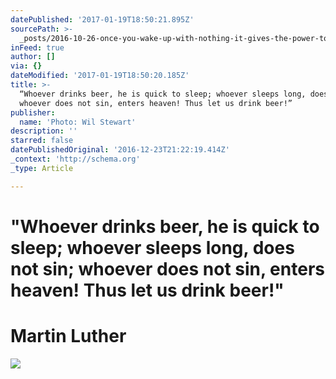 ```yaml
---
datePublished: '2017-01-19T18:50:21.895Z'
sourcePath: >-
  _posts/2016-10-26-once-you-wake-up-with-nothing-it-gives-the-power-to-take-o.md
inFeed: true
author: []
via: {}
dateModified: '2017-01-19T18:50:20.185Z'
title: >-
  “Whoever drinks beer, he is quick to sleep; whoever sleeps long, does not sin;
  whoever does not sin, enters heaven! Thus let us drink beer!”
publisher:
  name: 'Photo: Wil Stewart'
description: ''
starred: false
datePublishedOriginal: '2016-12-23T21:22:19.414Z'
_context: 'http://schema.org'
_type: Article

---
```

# **"Whoever drinks beer, he is quick to sleep; whoever sleeps long, does not sin; whoever does not sin, enters heaven! Thus let us drink beer!"**

# **Martin Luther**
![](https://the-grid-user-content.s3-us-west-2.amazonaws.com/280bb8ae-05b1-4cdc-97e6-1f560678c089.jpg)